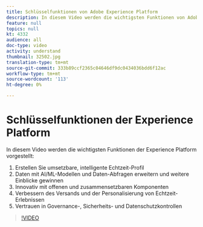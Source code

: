 ```yaml
---
title: Schlüsselfunktionen von Adobe Experience Platform
description: In diesem Video werden die wichtigsten Funktionen von Adobe Experience Platform&mdash;Erstellen Sie umsetzbare, intelligente Echtzeit-Profil; die Datenoptimierung und die Ableitung weiterer Einblicke in AI/ML-Modelle und Daten-Abfragen; Innovation mit offenen und zusammensetzbaren Komponenten; Verbesserung des Versands und der Personalisierung von Echtzeit-Erlebnissen; und gewinnen Sie Vertrauen in Governance-, Sicherheits- und Datenschutzkontrollen.
feature: null
topics: null
kt: 4332
audience: all
doc-type: video
activity: understand
thumbnail: 32502.jpg
translation-type: tm+mt
source-git-commit: 333b89ccf2365c04646df9dc0434036bdd6f12ac
workflow-type: tm+mt
source-wordcount: '113'
ht-degree: 0%

---
```



# Schlüsselfunktionen der Experience Platform

In diesem Video werden die wichtigsten Funktionen der Experience Platform vorgestellt:

1. Erstellen Sie umsetzbare, intelligente Echtzeit-Profil
1. Daten mit AI/ML-Modellen und Daten-Abfragen erweitern und weitere Einblicke gewinnen
1. Innovativ mit offenen und zusammensetzbaren Komponenten
1. Verbessern des Versands und der Personalisierung von Echtzeit-Erlebnissen
1. Vertrauen in Governance-, Sicherheits- und Datenschutzkontrollen

>[!VIDEO](https://video.tv.adobe.com/v/32502?quality=12&learn=on)